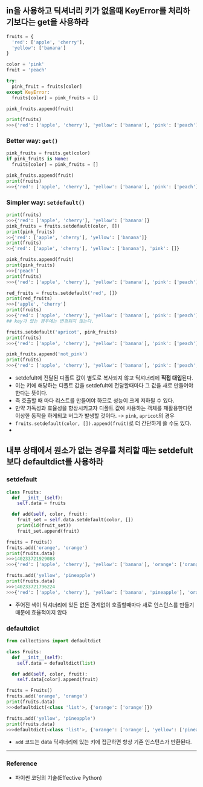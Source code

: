 ## in을 사용하고 딕셔너리 키가 없을때 KeyError를 처리하기보다는 get을 사용하라
```python
fruits = {
  'red': ['apple', 'cherry'],
  'yellow': ['banana']
}

color = 'pink'
fruit = 'peach'

try:
  pink_fruit = fruits[color]
except KeyError:
  fruits[color] = pink_fruits = []

pink_fruits.append(fruit)

print(fruits)
>>>{'red': ['apple', 'cherry'], 'yellow': ['banana'], 'pink': ['peach']}
```

### Better way: `get()`
```python
pink_fruits = fruits.get(color)
if pink_fruits is None:
  fruits[color] = pink_fruits = []

pink_fruits.append(fruit)
print(fruits)
>>>{'red': ['apple', 'cherry'], 'yellow': ['banana'], 'pink': ['peach']}
```

### Simpler way: `setdefault()`
```python
print(fruits)
>>>{'red': ['apple', 'cherry'], 'yellow': ['banana']}
pink_fruits = fruits.setdefault(color, [])
print(pink_fruits)
>>{'red': ['apple', 'cherry'], 'yellow': ['banana']}
print(fruits)
>>{'red': ['apple', 'cherry'], 'yellow': ['banana'], 'pink': []}

pink_fruits.append(fruit)
print(pink_fruits)
>>>['peach']
print(fruits)
>>>{'red': ['apple', 'cherry'], 'yellow': ['banana'], 'pink': ['peach']}

red_fruits = fruits.setdefault('red', [])
print(red_fruits)
>>>['apple', 'cherry']
print(fruits)
>>>{'red': ['apple', 'cherry'], 'yellow': ['banana'], 'pink': ['peach']}
## key가 있는 경우에는 변경되지 않는다.

fruits.setdefault('apricot', pink_fruits)
print(fruits)
>>>{'red': ['apple', 'cherry'], 'yellow': ['banana'], 'pink': ['peach'], 'apricot': ['peach']}

pink_fruits.append('not_pink')
print(fruits)
>>>{'red': ['apple', 'cherry'], 'yellow': ['banana'], 'pink': ['peach', 'not_pink'], 'apricot': ['peach', 'not_pink']}
```
- setdefult에 전달된 디폴트 값이 별도로 복사되지 않고 딕셔너리에 **직접 대입**된다.
- 이는 키에 해당하는 디폴트 값을 setdefult에 전달할때마다 그 값을 새로 만들어야 한다는 뜻이다.
- 즉 호출할 때 마다 리스트를 만들어야 하므로 성능이 크게 저하될 수 있다. 
- 만약 가독성과 효율성을 향상시키고자 디폴트 값에 사용하는 객체를 재활용한다면 이상한 동작을 하게되고 버그가 발생할 것이다.
  -> `pink`, `apricot`의 경우
- `fruits.setdefault(color, []).append(fruit)`로 더 간단하게 쓸 수도 있다.
- 
## 내부 상태에서 원소가 없는 경우를 처리할 때는 setdefult보다 defaultdict를 사용하라
### setdefault
```python
class Fruits:
  def __init__(self):
    self.data = fruits

  def add(self, color, fruit):
    fruit_set = self.data.setdefault(color, [])
    print(id(fruit_set))
    fruit_set.append(fruit)

fruits = Fruits()
fruits.add('orange', 'orange')
print(fruits.data)
>>>140233721929088
>>>{'red': ['apple', 'cherry'], 'yellow': ['banana'], 'orange': ['orange']}

fruits.add('yellow', 'pineapple')
print(fruits.data)
>>>140233721796224
>>>{'red': ['apple', 'cherry'], 'yellow': ['banana', 'pineapple'], 'orange': ['orange']}
```
- 주어진 색이 딕셔너리에 있든 없든 관계없이 호출할때마다 새로 인스턴스를 만들기때문에 효율적이지 않다


### defaultdict
```python
from collections import defaultdict

class Fruits:
  def __init__(self):
    self.data = defaultdict(list)

  def add(self, color, fruit):
    self.data[color].append(fruit)

fruits = Fruits()
fruits.add('orange', 'orange')
print(fruits.data)
>>>defaultdict(<class 'list'>, {'orange': ['orange']})

fruits.add('yellow', 'pineapple')
print(fruits.data)
>>>defaultdict(<class 'list'>, {'orange': ['orange'], 'yellow': ['pineapple']})
```
- `add` 코드는 data 딕셔너리에 있는 키에 접근하면 항상 기존 인스턴스가 반환된다.


---
### Reference
- 파이썬 코딩의 기술(Effective Python)

